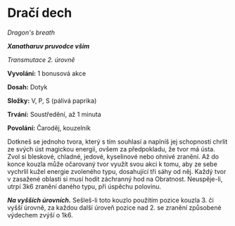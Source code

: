 # Dračí dech

*Dragon's breath*

***Xanatharuv pruvodce vším***

 *Transmutace 2. úrovně* 

**Vyvolání:** 1 bonusová akce

**Dosah:** Dotyk

**Složky:** V, P, S (pálivá paprika)

**Trvání:** Soustředění, až 1 minuta

**Povolání:** Čaroděj, kouzelník

Dotkneš se jednoho tvora, který s tím souhlasí a naplníš jej schopností chrlit ze svých úst magickou energii, ovšem za předpokladu, že tvor má ústa. 
Zvol si bleskové, chladné, jedové, kyselinové nebo ohnivé zranění. Až do konce kouzla může očarovaný tvor využít svou akci k tomu, aby ze sebe vychrlil kužel energie zvoleného typu, dosahující tři sáhy od něj. 
Každý tvor v zasažené oblasti si musí hodit záchranný hod na Obratnost. Neuspěje-li, utrpí 3k6 zranění daného typu, při úspěchu polovinu.

***Na vyšších úrovních.*** Sešleš-li toto kouzlo použitím pozice kouzla 3. či vyšší úrovně, za každou další úroveň pozice nad 2. se zranění způsobené výdechem zvýší o 1k6.